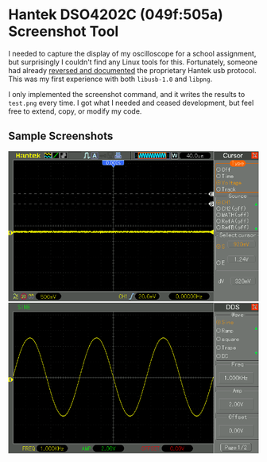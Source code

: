 # Hantek DSO4202C (049f:505a) Screenshot Tool

I needed to capture the display of my oscilloscope for a school assignment, but
surprisingly I couldn't find any Linux tools for this. Fortunately, someone had
already [reversed and documented](https://elinux.org/Das_Oszi_Protocol) the
proprietary Hantek usb protocol. This was my first experience with both `libusb-1.0`
and `libpng`.

I only implemented the screenshot command, and it writes the results to
`test.png` every time. I got what I needed and ceased development, but feel free
to extend, copy, or modify my code.

## Sample Screenshots
<center><img src=screenshot.png></center>

<center><img src=wavegen.png></center>
